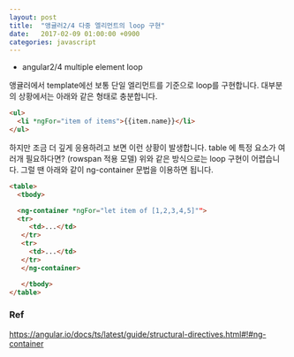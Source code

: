 ```yaml
---
layout: post
title:  "앵귤러2/4 다중 엘리먼트의 loop 구현"
date:   2017-02-09 01:00:00 +0900
categories: javascript
---
```


- angular2/4 multiple element loop

앵귤러에서 template에선 보통 단일 엘리먼트를 기준으로 loop를 구현합니다.
대부분의 상황에서는 아래와 같은 형태로 충분합니다.

```html
<ul>
  <li *ngFor="item of items">{{item.name}}</li>
</ul>

```

하지만 조금 더 깊게 응용하려고 보면 이런 상황이 발생합니다.
table 에 특정 요소가 여러개 필요하다면? (rowspan 적용 모델) 위와 같은 방식으로는 loop 구현이 어렵습니다.
그럴 땐 아래와 같이 ng-container 문법을 이용하면 됩니다.

```html
<table>
  <tbody>

  <ng-container *ngFor="let item of [1,2,3,4,5]"">
  <tr>
     <td>...</td>
   </tr>
   <tr>
     <td>...</td>
   </tr>
   </ng-container>

   </tbody>
</table>
```

### Ref
https://angular.io/docs/ts/latest/guide/structural-directives.html#!#ng-container
